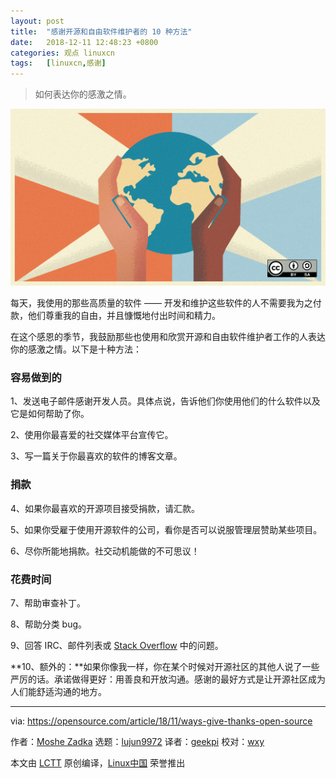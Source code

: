 ```yaml
---
layout: post
title:	"感谢开源和自由软件维护者的 10 种方法"
date:	2018-12-11 12:48:23 +0800 
categories:	观点 linuxcn 
tags:	[linuxcn,感谢]
---
```




> 
> 如何表达你的感激之情。
> 
> 
> 


![](/Asserts/Images/album/201812/11/124828or7o15f7srzb1bj1.png)


每天，我使用的那些高质量的软件 —— 开发和维护这些软件的人不需要我为之付款，他们尊重我的自由，并且慷慨地付出时间和精力。


在这个感恩的季节，我鼓励那些也使用和欣赏开源和自由软件维护者工作的人表达你的感激之情。以下是十种方法：


### 容易做到的


1、发送电子邮件感谢开发人员。具体点说，告诉他们你使用他们的什么软件以及它是如何帮助了你。


2、使用你最喜爱的社交媒体平台宣传它。


3、写一篇关于你最喜欢的软件的博客文章。


### 捐款


4、如果你最喜欢的开源项目接受捐款，请汇款。


5、如果你受雇于使用开源软件的公司，看你是否可以说服管理层赞助某些项目。


6、尽你所能地捐款。社交动机能做的不可思议！


### 花费时间


7、帮助审查补丁。


8、帮助分类 bug。


9、回答 IRC、邮件列表或 [Stack Overflow](https://meta.stackoverflow.com/) 中的问题。


**10、额外的：**如果你像我一样，你在某个时候对开源社区的其他人说了一些严厉的话。承诺做得更好：用善良和开放沟通。感谢的最好方式是让开源社区成为人们能舒适沟通的地方。




---


via: <https://opensource.com/article/18/11/ways-give-thanks-open-source>


作者：[Moshe Zadka](https://opensource.com/users/moshez) 选题：[lujun9972](https://github.com/lujun9972) 译者：[geekpi](https://github.com/geekpi) 校对：[wxy](https://github.com/wxy)


本文由 [LCTT](https://github.com/LCTT/TranslateProject) 原创编译，[Linux中国](https://linux.cn/) 荣誉推出
